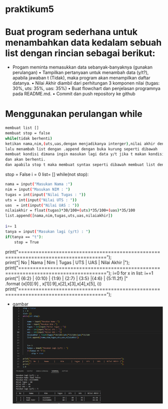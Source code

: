 # praktikum5

# Buat program sederhana untuk menambahkan data kedalam sebuah list dengan rincian sebagai berikut:

- Progam meminta memasukkan data sebanyak-banyaknya (gunakan perulangan) • Tampilkan pertanyaan untuk menambah data (y/t?), apabila jawaban t (Tidak), maka program akan menampilkan daftar datanya. • Nilai Akhir diambil dari perhitungan 3 komponen nilai (tugas: 30%, uts: 35%, uas: 35%) • Buat flowchart dan penjelasan programnya pada README.md. • Commit dan push repository ke github
# Menggunakan perulangan while
```bash
membuat list []
membuat stop = false
while(tidak berhenti)
ketikan nama,nim,(uts,uas,dengan menjadikanya interger),nilai akhir dengan fungsi float agar bisa menampilkan angka koma
lalu menambah list dengan .append dengan buka kurung seperti dibawah
membuat kondisi dimana ingin masukan lagi data y/t jika t makan kondisi stop true
dan akan berhenti.
dan apabila stop t maka membuat syntax seperti dibawah membuat list dengan rapih menggunakan kondisi string.format
```

stop = False i = 0 list= [] while(not stop):

```bash
nama = input("Masukan Nama :")
nim = input("Masukan NIM : ")
tugas = int(input("Nilai Tugas : "))
uts = int(input("Nilai UTS : "))
uas  = int(input("Nilai UAS : "))
nilaiakhir = float(tugas)*30/100+(uts)*35/100+(uas)*35/100
list.append([nama,nim,tugas,uts,uas,nilaiakhir])

i+= 1
tanya = input("Masukan lagi (y/t) : ")
if(tanya == "t"):
    stop = True
```        

print("====================================================================================");        
print("|  No  |     Nama     |     Nim       |  Tugas  |   UTS   |   UAS   |  Nilai Akhir |");
print("====================================================================================");
i=0
for x in list:
    i+=1
    print("|  {6:2}  |  {0:10}  |   {1:9}   |  {2:7} |  {3:5}  |{4:6} |  {5:11.2f}  |"\
        .format (x[0][:9] , x[1][:9],x[2],x[3],x[4],x[5], i))
print("====================================================================================");

- gambar
![image 1](screenshot/1.png)



